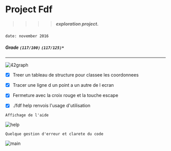 # Project Fdf
>>>> ##### exploration project.
`date: november 2016`
##### Grade ``(117/100)`` ``(117/125)*``
--------  -----------------------

![42graph](https://i.imgur.com/hQ57ZSC.png)

- [X] Treer un tableau de structure pour classee les coordonnees
- [X] Tracer une ligne d un point a un autre de l ecran
- [X] Fermeture avec la croix rouge et la touche escape
- [X] ./fdf help renvois l'usage d'utilisation


`Affichage de l'aide`

![help](https://i.imgur.com/LjfmwHt.png)


`Quelque gestion d'erreur et clarete du code`

![main](https://i.imgur.com/sdMm2RN.png)
